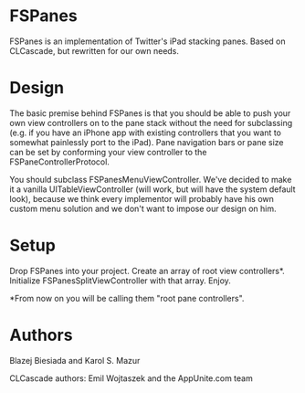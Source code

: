 FSPanes
=========

FSPanes is an implementation of Twitter's iPad stacking panes. Based on CLCascade, but rewritten for our own needs. 

Design
=========

The basic premise behind FSPanes is that you should be able to push your own view controllers on to the pane stack without the need for subclassing (e.g. if you have an iPhone app with existing controllers that you want to somewhat painlessly port to the iPad). Pane navigation bars or pane size can be set by conforming your view controller to the FSPaneControllerProtocol.

You should subclass FSPanesMenuViewController. We've decided to make it a vanilla UITableViewController (will work, but will have the system default look), because we think every implementor will probably have his own custom menu solution and we don't want to impose our design on him. 

Setup
======

Drop FSPanes into your project. Create an array of root view controllers*. Initialize FSPanesSplitViewController with that array. Enjoy. 

*From now on you will be calling them "root pane controllers".

Authors
=======

Blazej Biesiada and Karol S. Mazur

CLCascade authors:
Emil Wojtaszek and the AppUnite.com team
